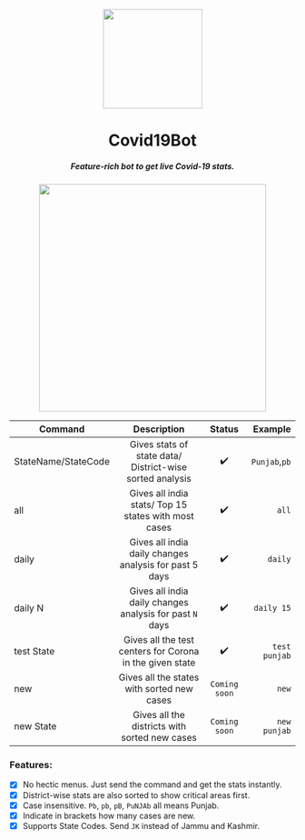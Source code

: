 <p align="center"><img src="https://image.flaticon.com/icons/svg/2785/2785741.svg" align="center" width="175"></p>
<h1 align="center">Covid19Bot</h1>
<h5 align="center">Feature-rich bot to get live Covid-19 stats.</h5>

<p align="center"><img src="https://user-images.githubusercontent.com/30543444/79410845-1241ba80-7fbf-11ea-86ae-0be146a18db1.png" align="center" width="400"></p>
  
| Command                 | Description                                                 | Status             | Example        |
| ----------------------- |:-----------------------------------------------------------:|:------------------:|  -------------:|
| StateName/StateCode     | Gives stats of state data/ District-wise sorted analysis    | :heavy_check_mark: | `Punjab`,`pb`  |
| all                     | Gives all india stats/ Top 15 states with most cases        | :heavy_check_mark: | `all`          |
| daily                   | Gives all india daily changes analysis for past 5 days      | :heavy_check_mark: | `daily`        |
| daily N                 | Gives all india daily changes analysis for past `N` days    | :heavy_check_mark: | `daily 15`     |
| test State              | Gives all the test centers for Corona in the given state    | :heavy_check_mark: | `test punjab`  |
| new                     | Gives all the states with sorted new cases                  |   `Coming soon`    | `new`          |
| new State               | Gives all the districts with sorted new cases               |   `Coming soon`    | `new punjab`   |

### Features:
- [x] No hectic menus. Just send the command and get the stats instantly.
- [x] District-wise stats are also sorted to show critical areas first.
- [x] Case insensitive. `Pb`, `pb`, `pB`, `PuNJAb` all means Punjab.
- [x] Indicate in brackets how many cases are new.
- [x] Supports State Codes. Send `JK` instead of Jammu and Kashmir.
